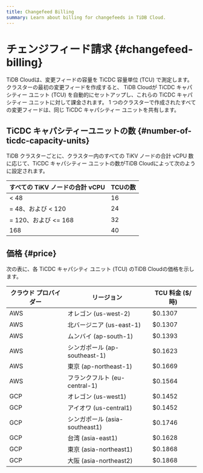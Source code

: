 ```yaml
---
title: Changefeed Billing
summary: Learn about billing for changefeeds in TiDB Cloud.
---
```


# チェンジフィード請求 {#changefeed-billing}

TiDB Cloudは、変更フィードの容量を TiCDC 容量単位 (TCU) で測定します。クラスターの最初の変更フィードを作成すると、 TiDB Cloudが TiCDC キャパシティー ユニット (TCU) を自動的にセットアップし、これらの TiCDC キャパシティー ユニットに対して課金されます。 1 つのクラスターで作成されたすべての変更フィードは、同じ TiCDC キャパシティー ユニットを共有します。

## TiCDC キャパシティーユニットの数 {#number-of-ticdc-capacity-units}

TiDB クラスターごとに、クラスター内のすべての TiKV ノードの合計 vCPU 数に応じて、TiCDC キャパシティー ユニットの数がTiDB Cloudによって次のように設定されます。

| すべての TiKV ノードの合計 vCPU | TCUの数 |
| --------------------- | ----- |
| &lt; 48               | 16    |
| = 48、および &lt; 120     | 24    |
| = 120、および &lt;= 168   | 32    |
| 168                   | 40    |

## 価格 {#price}

次の表に、各 TiCDC キャパシティ ユニット (TCU) のTiDB Cloudの価格を示します。

| クラウド プロバイダー | リージョン                    | TCU 料金 ($/時) |
| ----------- | ------------------------ | ------------ |
| AWS         | オレゴン (us-west-2)         | $0.1307      |
| AWS         | 北バージニア (us-east-1)       | $0.1307      |
| AWS         | ムンバイ (ap-south-1)        | $0.1393      |
| AWS         | シンガポール (ap-southeast-1)  | $0.1623      |
| AWS         | 東京 (ap-northeast-1)      | $0.1669      |
| AWS         | フランクフルト (eu-central-1)   | $0.1564      |
| GCP         | オレゴン (us-west1)          | $0.1452      |
| GCP         | アイオワ (us-central1)       | $0.1452      |
| GCP         | シンガポール (asia-southeast1) | $0.1746      |
| GCP         | 台湾 (asia-east1)          | $0.1628      |
| GCP         | 東京 (asia-northeast1)     | $0.1868      |
| GCP         | 大阪 (asia-northeast2)     | $0.1868      |

